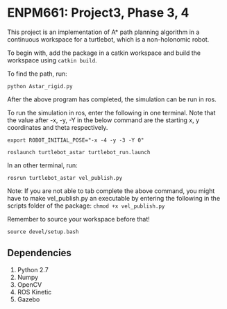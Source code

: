 # ENPM661: Project3, Phase 3, 4
This project is an implementation of A* path planning algorithm in a continuous workspace for a turtlebot, which is a non-holonomic robot. 

To begin with, add the package in a catkin workspace and build the workspace using ```catkin build```.

To find the path, run:

```python Astar_rigid.py```

After the above program has completed, the simulation can be run in ros. 

To run the simulation in ros, enter the following in one terminal. Note that the value after -x, -y, -Y in the below command are the starting x, y coordinates and theta respectively.

```export ROBOT_INITIAL_POSE="-x -4 -y -3 -Y 0"```

```roslaunch turtlebot_astar turtlebot_run.launch```

In an other terminal, run: 

```rosrun turtlebot_astar vel_publish.py```

Note: If you are not able to tab complete the above command, you might have to make vel_publish.py an executable by entering the following in the scripts folder of the package: 
```chmod +x vel_publish.py```

Remember to source your workspace before that! 

```source devel/setup.bash```

## Dependencies
1. Python 2.7
2. Numpy
3. OpenCV
4. ROS Kinetic 
5. Gazebo

